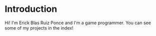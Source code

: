 # Introduction
Hi!
I'm Erick Blas Ruiz Ponce and I'm a game programmer. 
You can see some of my projects in the index!
